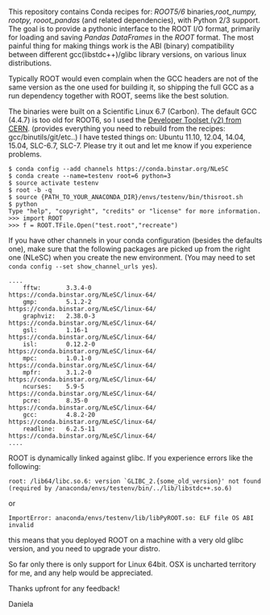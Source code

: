 This repository contains Conda recipes for: *ROOT5/6* binaries,*root_numpy, rootpy, rooot_pandas* (and related dependencies), with Python 2/3 support. The goal is to provide a pythonic interface to the ROOT I/O format, primarily for loading and saving *Pandas DataFrames* in the *ROOT* format.
The most painful thing for making things work is the ABI (binary) compatibility between different gcc(libstdc++)/glibc library versions, on various linux distributions.

Typically ROOT would even complain when the GCC headers are not of the same version as the one used for building it, so shipping the full GCC as a run dependency together with ROOT, seems like the best solution.

The binaries were built on a Scientific Linux 6.7 (Carbon). The default GCC (4.4.7) is too old for ROOT6, so I used the [Developer Toolset (v2) from CERN](http://linux.web.cern.ch/linux/devtoolset).
(provides everything you need to rebuild from the recipes: gcc/binutils/git/etc..)
I have tested things on: Ubuntu 11.10, 12.04, 14.04, 15.04, SLC-6.7, SLC-7. Please try it out and let me know if you experience problems. 
```
$ conda config --add channels https://conda.binstar.org/NLeSC
$ conda create --name=testenv root=6 python=3
$ source activate testenv
$ root -b -q
$ source {PATH_TO_YOUR_ANACONDA_DIR}/envs/testenv/bin/thisroot.sh
$ python
Type "help", "copyright", "credits" or "license" for more information.
>>> import ROOT
>>> f = ROOT.TFile.Open("test.root","recreate")
```

If you have other channels in your conda configuration (besides the defaults one), make sure that the following packages are picked up from the right one (NLeSC) when you create the new environment.
(You may need to set ``` conda config --set show_channel_urls yes ```).
```
....
    fftw:       3.3.4-0                https://conda.binstar.org/NLeSC/linux-64/
    gmp:        5.1.2-2                https://conda.binstar.org/NLeSC/linux-64/
    graphviz:   2.38.0-3               https://conda.binstar.org/NLeSC/linux-64/
    gsl:        1.16-1                 https://conda.binstar.org/NLeSC/linux-64/
    isl:        0.12.2-0               https://conda.binstar.org/NLeSC/linux-64/
    mpc:        1.0.1-0                https://conda.binstar.org/NLeSC/linux-64/
    mpfr:       3.1.2-0                https://conda.binstar.org/NLeSC/linux-64/
    ncurses:    5.9-5                  https://conda.binstar.org/NLeSC/linux-64/
    pcre:       8.35-0                 https://conda.binstar.org/NLeSC/linux-64/
    gcc:        4.8.2-20               https://conda.binstar.org/NLeSC/linux-64/
    readline:   6.2.5-11               https://conda.binstar.org/NLeSC/linux-64/
....
```
ROOT is dynamically linked against glibc. If you experience errors like the following:

``` root: /lib64/libc.so.6: version `GLIBC_2.{some_old_version}' not found 
(required by /anaconda/envs/testenv/bin/../lib/libstdc++.so.6) ```

or

``` ImportError: anaconda/envs/testenv/lib/libPyROOT.so: ELF file OS ABI invalid ```

this means that you deployed ROOT on a machine with a very old glibc version, and you need to upgrade your distro. 

So far only there is only support for Linux 64bit. OSX is uncharted territory for me, and any help would be appreciated.

Thanks upfront for any feedback!

Daniela
